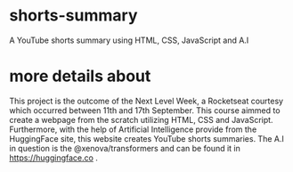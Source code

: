 # shorts-summary
A YouTube shorts summary using HTML, CSS, JavaScript and A.I 

# more details about
This project is the outcome of the Next Level Week, a Rocketseat courtesy which occurred between 11th and 17th September. This course aimmed to create a webpage from the scratch utilizing HTML, CSS and JavaScript. Furthermore, with the help of Artificial Intelligence provide from the HuggingFace site, this website creates YouTube shorts summaries. 
The A.I in question is the @xenova/transformers and can be found it in https://huggingface.co .
